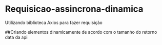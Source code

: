 # Requisicao-assincrona-dinamica
Utilizando biblioteca Axios para fazer requisição

##Criando elementos dinamicamente de acordo com o tamanho do retorno data da api
